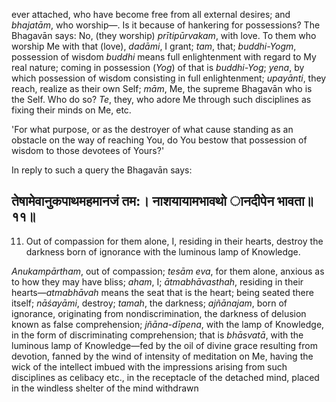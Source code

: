 ever attached, who have become free from all external desires; and *bhajatām*, who worship—. Is it because of hankering for possessions? The Bhagavān says: No, (they worship) *prītipūrvakam*, with love. To them who worship Me with that (love), *dadāmi*, I grant; *tam*, that; *buddhi-Yogm*, possession of wisdom *buddhi* means full enlightenment with regard to My real nature; coming in possession (*Yog*) of that is *buddhi-Yog*; *yena*, by which possession of wisdom consisting in full enlightenment; *upayānti*, they reach, realize as their own Self; *mām*, Me, the supreme Bhagavān who is the Self. Who do so? *Te*, they, who adore Me through such disciplines as fixing their minds on Me, etc.

'For what purpose, or as the destroyer of what cause standing as an obstacle on the way of reaching You, do You bestow that possession of wisdom to those devotees of Yours?'

In reply to such a query the Bhagavān says:

## तेषामेवानुकपाथमहमानजं तम:। नाशयायामभावथो ानदीपेन भावता॥११॥

11. Out of compassion for them alone, I, residing in their hearts, destroy the darkness born of ignorance with the luminous lamp of Knowledge.

*Anukampārtham*, out of compassion; *tesām eva*, for them alone, anxious as to how they may have bliss; *aham*, I; *ātmabhāvasthah*, residing in their hearts—*atmabhāvah* means the seat that is the heart; being seated there itself; *nāśayāmi*, destroy; *tamah*, the darkness; *ajñānajam*, born of ignorance, originating from nondiscrimination, the darkness of delusion known as false comprehension; *jñāna-dīpena*, with the lamp of Knowledge, in the form of discriminating comprehension; that is *bhāsvatā*, with the luminous lamp of Knowledge—fed by the oil of divine grace resulting from devotion, fanned by the wind of intensity of meditation on Me, having the wick of the intellect imbued with the impressions arising from such disciplines as celibacy etc., in the receptacle of the detached mind, placed in the windless shelter of the mind withdrawn